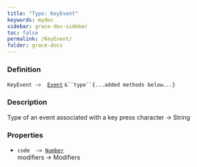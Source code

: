 ```yaml
---
title: "Type: KeyEvent"
keywords: mydoc
sidebar: grace-doc-sidebar
toc: false
permalink: /KeyEvent/
folder: grace-docs
---
```


### Definition
`KeyEvent ->  `[`Event`](/grace-documentation/Event) `&``type``{...added methods below...}`

### Description
Type of an event associated with a key press character → String

### Properties
- `code  —> `[`Number`]({{site.baseurl}}/404)  
modifiers → Modifiers
  
